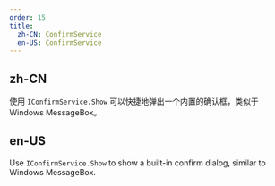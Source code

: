 ```yaml
---
order: 15
title:
  zh-CN: ConfirmService
  en-US: ConfirmService
---
```


## zh-CN

使用 `IConfirmService.Show` 可以快捷地弹出一个内置的确认框，类似于 Windows MessageBox。

## en-US

Use `IConfirmService.Show` to show a built-in confirm dialog, similar to Windows MessageBox.
